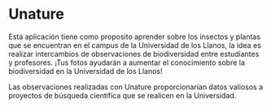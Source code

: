 # Unature

Esta aplicación tiene como proposito aprender sobre los insectos y plantas que se encuentran en el campus de la Universidad de los Llanos,
la idea es realizar intercambios de observaciones de biodiversidad entre estudiantes y profesores. 
¡Tus fotos ayudarán a aumentar el conocimiento sobre la biodiversidad en la Universidad de los Llanos!

Las observaciones realizadas con Unature proporcionarían datos valiosos a proyectos de búsqueda científica que se realicen en la Universidad.
